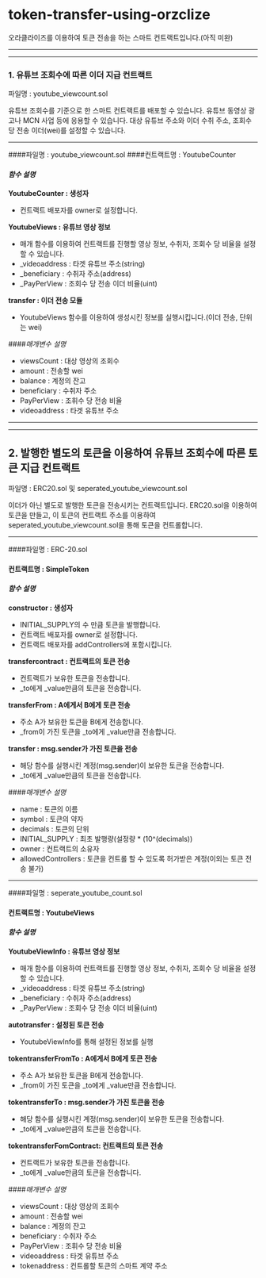 ﻿token-transfer-using-orzclize
=============================


오라클라이즈를 이용하여 토큰 전송을 하는 스마트 컨트랙트입니다.(아직 미완)

------------


------------


### 1. 유튜브 조회수에 따른 이더 지급 컨트랙트
파일명 : youtube_viewcount.sol    

유튜브 조회수를 기준으로 한 스마트 컨트랙트를 배포할 수 있습니다. 유튜브 동영상 광고나 MCN 사업 등에 응용할 수 있습니다.
대상 유튜브 주소와 이더 수취 주소, 조회수당 전송 이더(wei)를 설정할 수 있습니다.
  
  --------
####파일명 : youtube_viewcount.sol
####컨트랙트명 : YoutubeCounter
#### *함수 설명*

**YoutubeCounter : 생성자**
- 컨트랙트 배포자를 owner로 설정합니다.

**YoutubeViews : 유튜브 영상 정보**
- 매개 함수를 이용하여 컨트랙트를 진행할 영상 정보, 수취자, 조회수 당 비율을 설정할 수 있습니다.
- _videoaddress : 타겟 유튜브 주소(string)
- _beneficiary : 수취자 주소(address)
 - _PayPerView : 조회수 당 전송 이더 비율(uint)

**transfer : 이더 전송 모듈**
- YoutubeViews 함수를 이용하여 생성시킨 정보를 실행시킵니다.(이더 전송, 단위는 wei)
  

####*매개변수 설명*
- viewsCount : 대상 영상의 조회수
- amount : 전송할 wei
- balance : 계정의 잔고
- beneficiary : 수취자 주소
- PayPerView : 조휘수 당 전송 비율
- videoaddress : 타겟 유튜브 주소

-------

------------


## 2. 발행한 별도의 토큰을 이용하여 유튜브 조회수에 따른 토큰 지급 컨트랙트
파일명 : ERC20.sol 및 seperated_youtube_viewcount.sol

이더가 아닌 별도로 발행한 토큰을 전송시키는 컨트랙트입니다.
ERC20.sol을 이용하여 토큰을 만들고, 이 토큰의 컨트랙트 주소를 이용하여 seperated_youtube_viewcount.sol을 통해 토큰을 컨트롤합니다.

------------
####파일명 : ERC-20.sol
#### 컨트랙트명 : SimpleToken
#### *함수 설명*

**constructor : 생성자**
- INITIAL_SUPPLY의 수 만큼 토큰을 발행합니다.
- 컨트랙트 배포자를 owner로 설정합니다.
- 컨트랙트 배포자를 addControllers에 포함시킵니다.

**transfercontract : 컨트랙트의 토큰 전송**
- 컨트랙트가 보유한 토큰을 전송합니다.
- _to에게 _value만큼의 토큰을 전송합니다.

**transferFrom : A에게서 B에게 토큰 전송**
- 주소 A가 보유한 토큰을 B에게 전송합니다.
- _from이 가진 토큰을 _to에게 _value만큼 전송합니다.

**transfer : msg.sender가 가진 토큰을 전송**
- 해당 함수를 실행시킨 계정(msg.sender)이 보유한 토큰을 전송합니다.
- _to에게 _value만큼의 토큰을 전송합니다.


####*매개변수 설명*
- name : 토큰의 이름
- symbol : 토큰의 약자
- decimals : 토큰의 단위
- INITIAL_SUPPLY : 최초 발행량(설정량 * (10^(decimals))
- owner : 컨트랙트의 소유자
- allowedControllers : 토큰을 컨트롤 할 수 있도록 허가받은 계정(이외는 토큰 전송 불가)

------------
####파일명 : seperate_youtube_count.sol
#### 컨트랙트명 : YoutubeViews
#### *함수 설명*

**YoutubeViewInfo : 유튜브 영상 정보**
- 매개 함수를 이용하여 컨트랙트를 진행할 영상 정보, 수취자, 조회수 당 비율을 설정할 수 있습니다.
- _videoaddress : 타겟 유튜브 주소(string)
- _beneficiary : 수취자 주소(address)
 - _PayPerView : 조회수 당 전송 이더 비율(uint)

**autotransfer : 설정된 토큰 전송**
- YoutubeViewInfo를 통해 설정된 정보를 실행

**tokentransferFromTo : A에게서 B에게 토큰 전송**
- 주소 A가 보유한 토큰을 B에게 전송합니다.
- _from이 가진 토큰을 _to에게 _value만큼 전송합니다.

**tokentransferTo : msg.sender가 가진 토큰을 전송**
- 해당 함수를 실행시킨 계정(msg.sender)이 보유한 토큰을 전송합니다.
- _to에게 _value만큼의 토큰을 전송합니다.

**tokentransferFomContract: 컨트랙트의 토큰 전송**
- 컨트랙트가 보유한 토큰을 전송합니다.
- _to에게 _value만큼의 토큰을 전송합니다.




####*매개변수 설명*
- viewsCount : 대상 영상의 조회수
- amount : 전송할 wei
- balance : 계정의 잔고
- beneficiary : 수취자 주소
- PayPerView : 조휘수 당 전송 비율
- videoaddress : 타겟 유튜브 주소
- tokenaddress : 컨트롤할 토큰의 스마트 계약 주소
